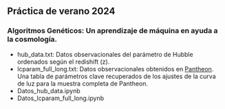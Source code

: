 ## Práctica de verano 2024
### Algoritmos Genéticos: Un aprendizaje de máquina en ayuda a la cosmología.
* hub_data.txt: Datos observacionales del parámetro de Hubble ordenados según el redishift (z).
* lcparam_full_long.txt: Datos observacionales obtenidos en [Pantheon](https://github.com/dscolnic/Pantheon). Una tabla de parámetros clave recuperados de los ajustes de la curva de luz para la muestra completa de Pantheon.
* Datos_hub_data.ipynb
* Datos_lcparam_full_long.ipynb
